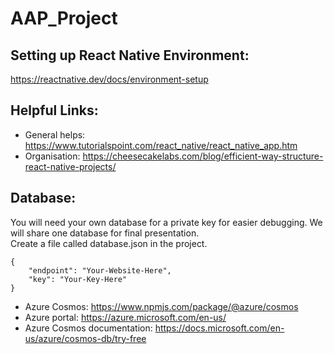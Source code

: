 # AAP_Project

## Setting up React Native Environment:
https://reactnative.dev/docs/environment-setup

## Helpful Links:
- General helps: https://www.tutorialspoint.com/react_native/react_native_app.htm
- Organisation: https://cheesecakelabs.com/blog/efficient-way-structure-react-native-projects/

## Database:
You will need your own database for a private key for easier debugging. We will share one database for final presentation.<br>
Create a file called database.json in the project.
```
{
    "endpoint": "Your-Website-Here",
    "key": "Your-Key-Here"
}
```

- Azure Cosmos: https://www.npmjs.com/package/@azure/cosmos
- Azure portal: https://azure.microsoft.com/en-us/
- Azure Cosmos documentation: https://docs.microsoft.com/en-us/azure/cosmos-db/try-free
